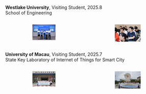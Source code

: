 **Westlake University**, Visiting Student, 2025.8 <br> 
School of Engineering

<div style="display: flex; gap: 20px; justify-content: center;">
  <figure style="text-align: center;">
    <img src="static/assets/img/2.jpg" alt="1" style="width:45%;">
  </figure>

  <figure style="text-align: center;">
    <img src="static/assets/img/1.jpg" alt="2" style="width:50%;">
  </figure>

</div>

**University of Macau**, Visiting Student, 2025.7 <br> 
State Key Laboratory of Internet of Things for Smart City

<div style="display: flex; gap: 20px; justify-content: center;">
  <figure style="text-align: center;">
    <img src="static/assets/img/3.jpg" alt="1" style="width:45%;">
  </figure>

  <figure style="text-align: center;">
    <img src="static/assets/img/4.jpg" alt="2" style="width:50%;">
  </figure>

</div>
